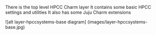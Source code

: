 There is the top level HPCC Charm layer
It contains some basic HPCC settings and utilities
It also has some Juju Charm extensions

![alt layer-hpccsystems-base diagram] (images/layer-hpccsystems-base.jpg)
